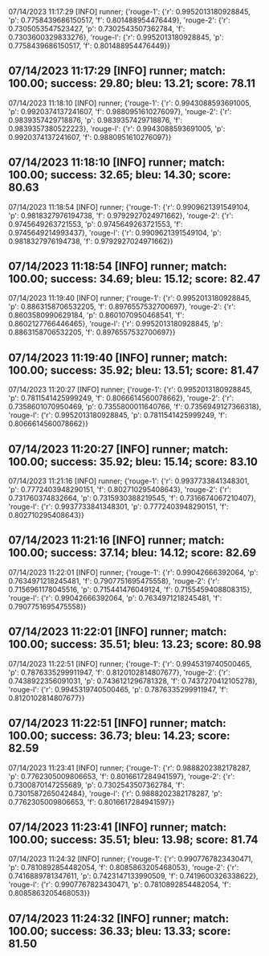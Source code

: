 07/14/2023 11:17:29  [INFO] runner; {'rouge-1': {'r': 0.9952013180928845, 'p': 0.7758439686150517, 'f': 0.801488954476449}, 'rouge-2': {'r': 0.7305053547523427, 'p': 0.7302543507362784, 'f': 0.7303600329833276}, 'rouge-l': {'r': 0.9952013180928845, 'p': 0.7758439686150517, 'f': 0.801488954476449}}
## 07/14/2023 11:17:29  [INFO] runner; match: 100.00; success: 29.80; bleu: 13.21; score: 78.11

07/14/2023 11:18:10  [INFO] runner; {'rouge-1': {'r': 0.9943088593691005, 'p': 0.9920374137241607, 'f': 0.9880951610276097}, 'rouge-2': {'r': 0.9839357429718876, 'p': 0.9839357429718876, 'f': 0.9839357380522223}, 'rouge-l': {'r': 0.9943088593691005, 'p': 0.9920374137241607, 'f': 0.9880951610276097}}
## 07/14/2023 11:18:10  [INFO] runner; match: 100.00; success: 32.65; bleu: 14.30; score: 80.63

07/14/2023 11:18:54  [INFO] runner; {'rouge-1': {'r': 0.9909621391549104, 'p': 0.9818327976194738, 'f': 0.9792927024971662}, 'rouge-2': {'r': 0.9745649263721553, 'p': 0.9745649263721553, 'f': 0.9745649214993437}, 'rouge-l': {'r': 0.9909621391549104, 'p': 0.9818327976194738, 'f': 0.9792927024971662}}
## 07/14/2023 11:18:54  [INFO] runner; match: 100.00; success: 34.69; bleu: 15.12; score: 82.47

07/14/2023 11:19:40  [INFO] runner; {'rouge-1': {'r': 0.9952013180928845, 'p': 0.8863158706532205, 'f': 0.8976557532700697}, 'rouge-2': {'r': 0.8603580990629184, 'p': 0.8601070950468541, 'f': 0.8602127766446465}, 'rouge-l': {'r': 0.9952013180928845, 'p': 0.8863158706532205, 'f': 0.8976557532700697}}
## 07/14/2023 11:19:40  [INFO] runner; match: 100.00; success: 35.92; bleu: 13.51; score: 81.47

07/14/2023 11:20:27  [INFO] runner; {'rouge-1': {'r': 0.9952013180928845, 'p': 0.7811541425999249, 'f': 0.8066614560078662}, 'rouge-2': {'r': 0.7358601070950469, 'p': 0.7355800011640766, 'f': 0.7356949127366318}, 'rouge-l': {'r': 0.9952013180928845, 'p': 0.7811541425999249, 'f': 0.8066614560078662}}
## 07/14/2023 11:20:27  [INFO] runner; match: 100.00; success: 35.92; bleu: 15.14; score: 83.10

07/14/2023 11:21:16  [INFO] runner; {'rouge-1': {'r': 0.9937733841348301, 'p': 0.7772403948290151, 'f': 0.802710295408643}, 'rouge-2': {'r': 0.731760374832664, 'p': 0.7315930388219545, 'f': 0.7316674067210407}, 'rouge-l': {'r': 0.9937733841348301, 'p': 0.7772403948290151, 'f': 0.802710295408643}}
## 07/14/2023 11:21:16  [INFO] runner; match: 100.00; success: 37.14; bleu: 14.12; score: 82.69

07/14/2023 11:22:01  [INFO] runner; {'rouge-1': {'r': 0.99042666392064, 'p': 0.7634971218245481, 'f': 0.7907751695475558}, 'rouge-2': {'r': 0.7156961178045516, 'p': 0.715441476049124, 'f': 0.7155459408808315}, 'rouge-l': {'r': 0.99042666392064, 'p': 0.7634971218245481, 'f': 0.7907751695475558}}
## 07/14/2023 11:22:01  [INFO] runner; match: 100.00; success: 35.51; bleu: 13.23; score: 80.98

07/14/2023 11:22:51  [INFO] runner; {'rouge-1': {'r': 0.9945319740500465, 'p': 0.7876335299911947, 'f': 0.8120102814807677}, 'rouge-2': {'r': 0.7438922356091031, 'p': 0.7436121296781328, 'f': 0.7437270412105278}, 'rouge-l': {'r': 0.9945319740500465, 'p': 0.7876335299911947, 'f': 0.8120102814807677}}
## 07/14/2023 11:22:51  [INFO] runner; match: 100.00; success: 36.73; bleu: 14.23; score: 82.59

07/14/2023 11:23:41  [INFO] runner; {'rouge-1': {'r': 0.9888202382178287, 'p': 0.7762305009806653, 'f': 0.8016617284941597}, 'rouge-2': {'r': 0.7300870147255689, 'p': 0.7302543507362784, 'f': 0.7301587265042484}, 'rouge-l': {'r': 0.9888202382178287, 'p': 0.7762305009806653, 'f': 0.8016617284941597}}
## 07/14/2023 11:23:41  [INFO] runner; match: 100.00; success: 35.51; bleu: 13.98; score: 81.74

07/14/2023 11:24:32  [INFO] runner; {'rouge-1': {'r': 0.9907767823430471, 'p': 0.7810892854482054, 'f': 0.8085863205468053}, 'rouge-2': {'r': 0.7416889781347611, 'p': 0.7423147133990509, 'f': 0.7419600326338622}, 'rouge-l': {'r': 0.9907767823430471, 'p': 0.7810892854482054, 'f': 0.8085863205468053}}

## 07/14/2023 11:24:32  [INFO] runner; match: 100.00; success: 36.33; bleu: 13.33; score: 81.50